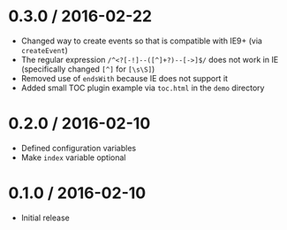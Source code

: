 0.3.0 / 2016-02-22
==================

- Changed way to create events so that is compatible with IE9+ (via `createEvent`)
- The regular expression `/^<?[-!]--([^]+?)--[->]$/` does not work in IE (specifically changed `[^]` for `[\s\S]`)
- Removed use of `endsWith` because IE does not support it
- Added small TOC plugin example via `toc.html` in the `demo` directory


0.2.0 / 2016-02-10
==================

- Defined configuration variables
- Make `index` variable optional


0.1.0 / 2016-02-10
==================

- Initial release

